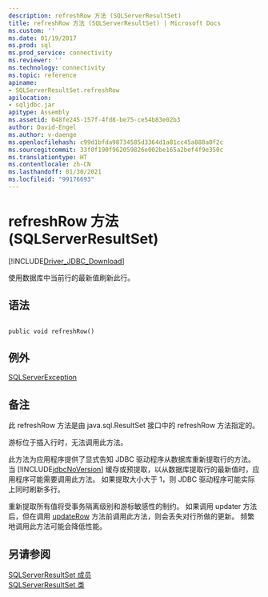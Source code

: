 ```yaml
---
description: refreshRow 方法 (SQLServerResultSet)
title: refreshRow 方法 (SQLServerResultSet) | Microsoft Docs
ms.custom: ''
ms.date: 01/19/2017
ms.prod: sql
ms.prod_service: connectivity
ms.reviewer: ''
ms.technology: connectivity
ms.topic: reference
apiname:
- SQLServerResultSet.refreshRow
apilocation:
- sqljdbc.jar
apitype: Assembly
ms.assetid: 048fe245-157f-4fd8-be75-ce54b83e02b3
author: David-Engel
ms.author: v-daenge
ms.openlocfilehash: c99d1bfda98734585d3364d1a81cc45a888a0f2c
ms.sourcegitcommit: 33f0f190f962059826e002be165a2bef4f9e350c
ms.translationtype: HT
ms.contentlocale: zh-CN
ms.lasthandoff: 01/30/2021
ms.locfileid: "99176693"
---
```

# <a name="refreshrow-method-sqlserverresultset"></a>refreshRow 方法 (SQLServerResultSet)
[!INCLUDE[Driver_JDBC_Download](../../../includes/driver_jdbc_download.md)]

  使用数据库中当前行的最新值刷新此行。  
  
## <a name="syntax"></a>语法  
  
```  
  
public void refreshRow()  
```  
  
## <a name="exceptions"></a>例外  
 [SQLServerException](../../../connect/jdbc/reference/sqlserverexception-class.md)  
  
## <a name="remarks"></a>备注  
 此 refreshRow 方法是由 java.sql.ResultSet 接口中的 refreshRow 方法指定的。  
  
 游标位于插入行时，无法调用此方法。  
  
 此方法为应用程序提供了显式告知 JDBC 驱动程序从数据库重新提取行的方法。 当 [!INCLUDE[jdbcNoVersion](../../../includes/jdbcnoversion_md.md)] 缓存或预提取，以从数据库提取行的最新值时，应用程序可能需要调用此方法。 如果提取大小大于 1，则 JDBC 驱动程序可能实际上同时刷新多行。  
  
 重新提取所有值将受事务隔离级别和游标敏感性的制约。 如果调用 updater 方法后，但在调用 [updateRow](../../../connect/jdbc/reference/updaterow-method-sqlserverresultset.md) 方法前调用此方法，则会丢失对行所做的更新。 频繁地调用此方法可能会降低性能。  
  
## <a name="see-also"></a>另请参阅  
 [SQLServerResultSet 成员](../../../connect/jdbc/reference/sqlserverresultset-members.md)   
 [SQLServerResultSet 类](../../../connect/jdbc/reference/sqlserverresultset-class.md)  
  
  
